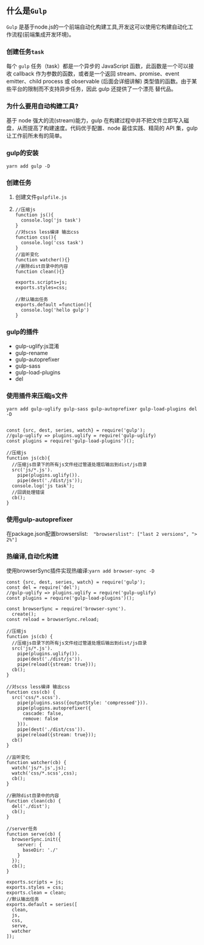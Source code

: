 ## 什么是`Gulp`
`Gulp` 是基于node.js的一个前端自动化构建工具,开发这可以使用它构建自动化工作流程(前端集成开发环境)。 
 
 
### 创建任务`task` 
每个 `gulp` 任务（task）都是一个异步的 JavaScript 函数，此函数是一个可以接收 callback 作为参数的函数，或者是一个返回 stream、promise、event emitter、child process 或 observable (后面会详细讲解) 类型值的函数。由于某些平台的限制而不支持异步任务，因此 gulp 还提供了一个漂亮 替代品。 
 
### 为什么要用自动构建工具? 
基于 node 强大的流(stream)能力，gulp 在构建过程中并不把文件立即写入磁盘，从而提高了构建速度。代码优于配置、node 最佳实践、精简的 API 集，gulp 让工作前所未有的简单。 
 
### gulp的安装 
 
    yarn add gulp -D 
     
### 创建任务 
   1. 创建文件`gulpfile.js` 
   2.      
          //压缩js 
          function js(){ 
            console.log('js task') 
          } 
          //对scss less编译 输出css 
          function css(){ 
            console.log('css task') 
          } 
          //监听变化 
          function watcher(){} 
          //删除dist目录中的内容 
          function clean(){} 
           
          exports.scripts=js; 
          exports.styles=css; 
           
          //默认输出任务 
          exports.default =function(){ 
            console.log('hello gulp') 
          } 
 
### gulp的插件 
   + gulp-uglify:js混淆 
   + gulp-rename 
   + gulp-autoprefixer 
   + gulp-sass 
   + gulp-load-plugins 
   + del 
          
### 使用插件来压缩js文件 
     
    yarn add gulp-uglify gulp-sass gulp-autoprefixer gulp-load-plugins del -D 
     
     
    const {src, dest, series, watch} = require('gulp'); 
    //gulp-uglify => plugins.uglify = require('gulp-uglify) 
    const plugins = require('gulp-load-plugins')(); 
     
    //压缩js 
    function js(cb){ 
      //压缩js目录下的所有js文件经过管道处理后输出到dist/js目录 
      src('js/*.js'). 
        pipe(plugins.uglify()). 
        pipe(dest('./dist/js')); 
      console.log('js task'); 
      //回调处理错误 
      cb(); 
    } 
 
### 使用gulp-autoprefixer 
在package.json配置browserslist:`  "browserslist": ["last 2 versions", "> 2%"]` 
 
### 热编译,自动化构建 
使用browserSync插件实现热编译:`yarn add browser-sync -D` 
     
    const {src, dest, series, watch} = require('gulp'); 
    const del = require('del'); 
    //gulp-uglify => plugins.uglify = require('gulp-uglify) 
    const plugins = require('gulp-load-plugins')(); 
     
    const browserSync = require('browser-sync'). 
      create(); 
    const reload = browserSync.reload; 
     
    //压缩js 
    function js(cb) { 
      //压缩js目录下的所有js文件经过管道处理后输出到dist/js目录 
      src('js/*.js'). 
        pipe(plugins.uglify()). 
        pipe(dest('./dist/js')). 
        pipe(reload({stream: true})); 
      cb(); 
    } 
     
    //对scss less编译 输出css 
    function css(cb) { 
      src('css/*.scss'). 
        pipe(plugins.sass({outputStyle: 'compressed'})). 
        pipe(plugins.autoprefixer({ 
          cascade: false, 
          remove: false 
        })). 
        pipe(dest('./dist/css')). 
        pipe(reload({stream: true})); 
      cb() 
    } 
     
    //监听变化 
    function watcher(cb) { 
      watch('js/*.js',js); 
      watch('css/*.scss',css); 
      cb(); 
    } 
     
    //删除dist目录中的内容 
    function clean(cb) { 
      del('./dist'); 
      cb(); 
    } 
     
    //server任务 
    function serve(cb) { 
      browserSync.init({ 
        server: { 
          baseDir: './' 
        } 
      }); 
      cb(); 
    } 
     
    exports.scripts = js; 
    exports.styles = css; 
    exports.clean = clean; 
    //默认输出任务 
    exports.default = series([ 
      clean, 
      js, 
      css, 
      serve, 
      watcher 
    ]); 
 
 
     
 
     
     
